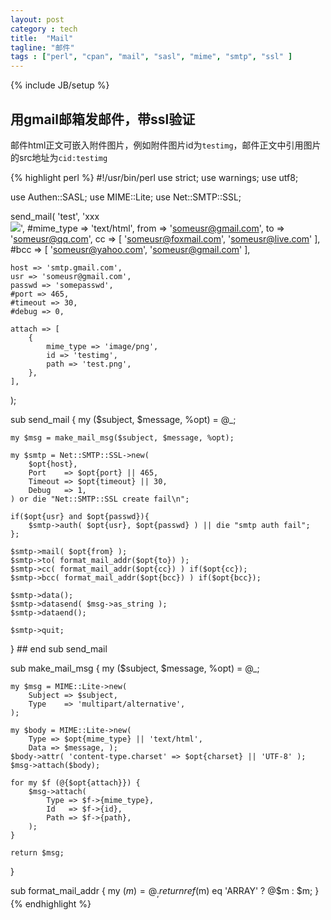 ```yaml
---
layout: post
category : tech
title:  "Mail"
tagline: "邮件"
tags : ["perl", "cpan", "mail", "sasl", "mime", "smtp", "ssl" ] 
---
```

{% include JB/setup %}

## 用gmail邮箱发邮件，带ssl验证

邮件html正文可嵌入附件图片，例如附件图片id为``testimg``，邮件正文中引用图片的src地址为``cid:testimg``

{% highlight perl %}
#!/usr/bin/perl
use strict;
use warnings;
use utf8;

use Authen::SASL;
use MIME::Lite;
use Net::SMTP::SSL;

send_mail( 'test', 'xxx<br><img src="cid:testimg">', 
    #mime_type => 'text/html', 
    from => 'someusr@gmail.com', 
    to =>  'someusr@qq.com',
    cc => [ 'someusr@foxmail.com', 'someusr@live.com' ],  
    #bcc => [ 'someusr@yahoo.com', 'someusr@gmail.com' ],  
    
    host => 'smtp.gmail.com', 
    usr => 'someusr@gmail.com', 
    passwd => 'somepasswd', 
    #port => 465, 
    #timeout => 30, 
    #debug => 0, 

    attach => [ 
        {
            mime_type => 'image/png', 
            id => 'testimg', 
            path => 'test.png', 
        },
    ], 
);

sub send_mail {
    my ($subject, $message, %opt) = @_;

    my $msg = make_mail_msg($subject, $message, %opt);

    my $smtp = Net::SMTP::SSL->new(
        $opt{host},
        Port    => $opt{port} || 465,
        Timeout => $opt{timeout} || 30,
        Debug   => 1,
    ) or die "Net::SMTP::SSL create fail\n";

    if($opt{usr} and $opt{passwd}){
        $smtp->auth( $opt{usr}, $opt{passwd} ) || die "smtp auth fail";
    };

    $smtp->mail( $opt{from} );
    $smtp->to( format_mail_addr($opt{to}) );
    $smtp->cc( format_mail_addr($opt{cc}) ) if($opt{cc});
    $smtp->bcc( format_mail_addr($opt{bcc}) ) if($opt{bcc});

    $smtp->data();
    $smtp->datasend( $msg->as_string );
    $smtp->dataend();

    $smtp->quit;
} ## end sub send_mail

sub make_mail_msg {
    my ($subject, $message, %opt) = @_;

    my $msg = MIME::Lite->new(
        Subject => $subject,
        Type    => 'multipart/alternative', 
    );

    my $body = MIME::Lite->new( 
        Type => $opt{mime_type} || 'text/html', 
        Data => $message, );
    $body->attr( 'content-type.charset' => $opt{charset} || 'UTF-8' );
    $msg->attach($body);

    for my $f (@{$opt{attach}}) {
        $msg->attach(
            Type => $f->{mime_type},
            Id   => $f->{id},
            Path => $f->{path},
        );
    } 

    return $msg;
}

sub format_mail_addr {
    my ($m) = @_;
    return ref($m) eq 'ARRAY' ? @$m : $m;
}
{% endhighlight %}
